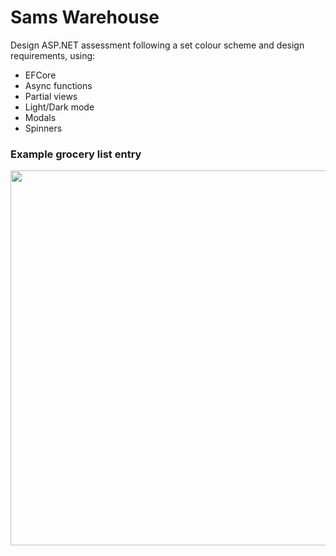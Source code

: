 # Sams Warehouse

Design ASP.NET assessment following a set colour scheme and design requirements, using:
- EFCore
- Async functions
- Partial views
- Light/Dark mode
- Modals
- Spinners

### Example grocery list entry
<img src="https://user-images.githubusercontent.com/40779493/221325627-2cb422de-0bd1-4d61-9bf7-5792ab04e449.png" width="600px" >

